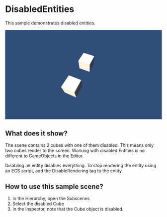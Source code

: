 # DisabledEntities

This sample demonstrates disabled entities.

<img src="../../../READMEimages/DisabledEntities.PNG" width="600">

## What does it show?

The scene contains 3 cubes with one of them disabled. This means only two cubes render to the screen. Working with disabled Entities is no different to GameObjects in the Editor.

Disabling an entity disables everything. To stop rendering the entity using an ECS script, add the DisableRendering tag to the entity.

## How to use this sample scene?

1. In the Hierarchy, open the Subscenes
2. Select the disabled Cube
3. In the Inspector, note that the Cube object is disabled. 

